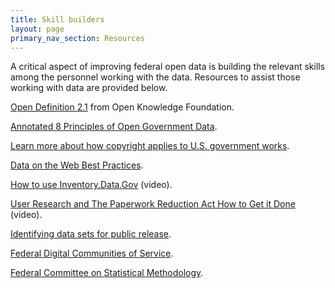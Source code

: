 ```yaml
---
title: Skill builders
layout: page
primary_nav_section: Resources
---
```


A critical aspect of improving federal open data is building the relevant skills
among the personnel working with the data. Resources to assist those working
with data are provided below.

[Open Definition 2.1](https://opendefinition.org/od/2.1/en/) from Open Knowledge Foundation.

[Annotated 8 Principles of Open Government Data](https://opengovdata.org/).

[Learn more about how copyright applies to U.S. government works](https://www.usa.gov/government-works).

[Data on the Web Best Practices](https://www.w3.org/TR/dwbp/).

[How to use Inventory.Data.Gov](https://www.youtube.com/watch?v=ciLYjDsF4lo) (video).

[User Research and The Paperwork Reduction Act How to Get it Done](https://www.youtube.com/watch?v=_cqE4a8oAHU) (video).

[Identifying data sets for public release](https://opendata.guide/chapter2.html).

[Federal Digital Communities of Service](https://digital.gov/communities/).

[Federal Committee on Statistical Methodology](https://nces.ed.gov/FCSM/index.asp).
